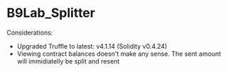 # B9Lab_Splitter

Considerations:
- Upgraded Truffle to latest: v4.1.14 (Solidity v0.4.24)
- Viewing contract balances doesn't make any sense. The sent amount will immidiatelly be split and resent